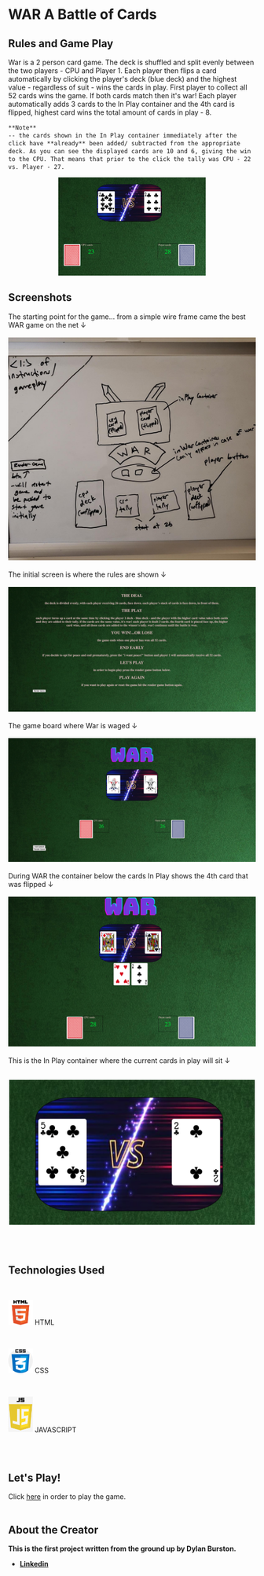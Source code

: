 
# **WAR** A Battle of Cards
## Rules and Game Play
War is a 2 person card game. The deck is shuffled and split evenly between the two players - CPU and Player 1. Each player then flips a card automatically by clicking the player's deck (blue deck) and the highest value - regardless of suit - wins the cards in play. First player to collect all 52 cards wins the game. If both cards match then it's war! Each player automatically adds 3 cards to the In Play container and the 4th card is flipped, highest card wins the total amount of cards in play - 8. 

```
**Note**
-- the cards shown in the In Play container immediately after the click have **already** been added/ subtracted from the appropriate deck. As you can see the displayed cards are 10 and 6, giving the win to the CPU. That means that prior to the click the tally was CPU - 22 vs. Player - 27.
```

<p align="center">
  <img width="300" height="200" src="card-deck-css/images/note.jpg">
</p>


## Screenshots 
The starting point for the game... from a simple wire frame came the best WAR game on the net &#8595;
<br><br>
![Wire Frame](card-deck-css/images/wireFrame.jpeg)
<br><br>
The initial screen is where the rules are shown &#8595;
<br><br>
![Rule Screen](card-deck-css/images/screenshot1.jpeg)
<br><br>
The game board where War is waged &#8595;
<br><br>
![Game Board](card-deck-css/images/screenshot2.jpeg)
<br><br>
During WAR the container below the cards In Play shows the 4th card that was flipped &#8595;
<br><br>
![It's War!!](card-deck-css/images/screenshot3.jpeg)
<br><br>
This is the In Play container where the current cards in play will sit &#8595;
<br><br>
<p align="center">
  <img width="500" src="card-deck-css/images/inplay.jpeg">
</p>

<br><br>

## Technologies Used
<BR>
<p align="left">
  <img width="50" src="card-deck-css/images/html.jpeg"> 
  HTML
</p>
<br>
<p align="left">
  <img width="50" src="card-deck-css/images/css.jpeg">
  CSS
</p>
<br>
<p align="left">
  <img width="50" src="card-deck-css/images/js.jpeg"> 
  JAVASCRIPT
</p>
<br><br>

## Let's Play!
Click [here](https://pages.git.generalassemb.ly/dburston/War-Card-Game/) in order to play the game. 
<br><br>
## About the Creator 
**This is the first project written from the ground up by Dylan Burston.**
- **[Linkedin](https://www.linkedin.com/in/dylan-burston-09727265/)**









